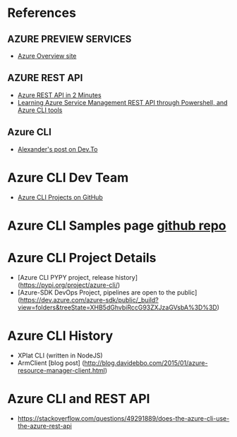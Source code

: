 # References

## AZURE PREVIEW SERVICES

- [Azure Overview site](https://azure-overview.com/Home/Index)

## AZURE REST API

- [Azure REST API in 2 Minutes](https://youtu.be/fh37VQ3_exk)
- [Learning Azure Service Management REST API through Powershell, and Azure CLI tools](https://docs.microsoft.com/en-us/archive/blogs/mast/learning-azure-service-management-rest-api-through-powershell-and-azure-cli-tools)

## Azure CLI

- [Alexander's post on Dev.To](https://dev.to/techwatching/good-bye-azure-portal-welcome-azure-cli-oo2)
# Azure CLI Dev Team
- [Azure CLI Projects on GitHub](https://github.com/Azure/azure-cli/projects)

# Azure CLI Samples page [github repo](https://github.com/Azure-Samples/azure-cli-samples)

# Azure CLI Project Details 
- [Azure CLI PYPY project, release history] (https://pypi.org/project/azure-cli/)
- [Azure-SDK DevOps Project, pipelines are open to the public] (https://dev.azure.com/azure-sdk/public/_build?view=folders&treeState=XHB5dGhvbiRccG93ZXJzaGVsbA%3D%3D)

# Azure CLI History
- XPlat CLI (written in NodeJS)
- ArmClient [blog post] (http://blog.davidebbo.com/2015/01/azure-resource-manager-client.html)

# Azure CLI and REST API
- https://stackoverflow.com/questions/49291889/does-the-azure-cli-use-the-azure-rest-api
